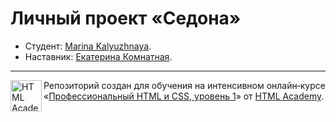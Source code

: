 # Личный проект «Седона»

* Студент: [Marina Kalyuzhnaya](https://up.htmlacademy.ru/htmlcss/20/user/195322).
* Наставник: [Екатерина Комнатная](https://up.htmlacademy.ru/htmlcss/20/user/215761).

---

<a href="https://htmlacademy.ru/intensive/htmlcss"><img align="left" width="50" height="50" alt="HTML Academy" src="https://up.htmlacademy.ru/static/img/intensive/htmlcss/logo-for-github-2.png"></a>

Репозиторий создан для обучения на интенсивном онлайн‑курсе «[Профессиональный HTML и CSS, уровень 1](https://htmlacademy.ru/intensive/htmlcss)» от [HTML Academy](https://htmlacademy.ru).

